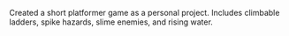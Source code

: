 Created a short platformer game as a personal project. Includes climbable ladders, spike hazards, slime enemies, and rising water.
